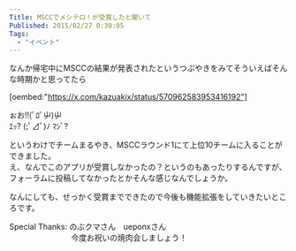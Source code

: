 ```yaml
---
Title: MSCCでメシテロ！が受賞したと聞いて
Published: 2015/02/27 0:30:05
Tags:
  - "イベント"
---
```

なんか帰宅中にMSCCの結果が発表されたというつぶやきをみてそういえばそんな時期かと思ってたら

[oembed:"https://x.com/kazuakix/status/570962583953416192"]

ぉお!!(ﾟﾛﾟ屮)屮  
ｴｯ? (;ﾟ⊿ﾟ)ﾉ ﾏｼﾞ?  

というわけでチームまるやき、MSCCラウンド1にて上位10チームに入ることができました。  
え、なんでこのアプリが受賞しなかったの？というのもあったりするんですが、フォーラムに投稿してなかったとかそんな感じなんでしょうか。  

なんにしても、せっかく受賞までできたので今後も機能拡張をしていきたいところです。  

Special Thanks: のぶクマさん　ueponxさん  
　　　　　　　　今度お祝いの焼肉会しましょう！